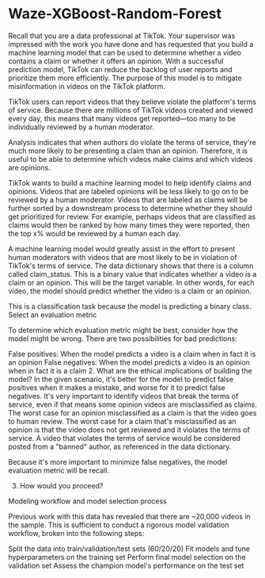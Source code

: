 # Waze-XGBoost-Random-Forest

Recall that you are a data professional at TikTok. Your supervisor was impressed with the work you have done and has requested that you build a machine learning model that can be used to determine whether a video contains a claim or whether it offers an opinion. With a successful prediction model, TikTok can reduce the backlog of user reports and prioritize them more efficiently.
The purpose of this model is to mitigate misinformation in videos on the TikTok platform.

TikTok users can report videos that they believe violate the platform's terms of service. Because there are millions of TikTok videos created and viewed every day, this means that many videos get reported—too many to be individually reviewed by a human moderator.

Analysis indicates that when authors do violate the terms of service, they're much more likely to be presenting a claim than an opinion. Therefore, it is useful to be able to determine which videos make claims and which videos are opinions.

TikTok wants to build a machine learning model to help identify claims and opinions. Videos that are labeled opinions will be less likely to go on to be reviewed by a human moderator. Videos that are labeled as claims will be further sorted by a downstream process to determine whether they should get prioritized for review. For example, perhaps videos that are classified as claims would then be ranked by how many times they were reported, then the top x% would be reviewed by a human each day.

A machine learning model would greatly assist in the effort to present human moderators with videos that are most likely to be in violation of TikTok's terms of service.
The data dictionary shows that there is a column called claim_status. This is a binary value that indicates whether a video is a claim or an opinion. This will be the target variable. In other words, for each video, the model should predict whether the video is a claim or an opinion.

This is a classification task because the model is predicting a binary class.
Select an evaluation metric

To determine which evaluation metric might be best, consider how the model might be wrong. There are two possibilities for bad predictions:

False positives: When the model predicts a video is a claim when in fact it is an opinion
False negatives: When the model predicts a video is an opinion when in fact it is a claim
2. What are the ethical implications of building the model? In the given scenario, it's better for the model to predict false positives when it makes a mistake, and worse for it to predict false negatives. It's very important to identify videos that break the terms of service, even if that means some opinion videos are misclassified as claims. The worst case for an opinion misclassified as a claim is that the video goes to human review. The worst case for a claim that's misclassified as an opinion is that the video does not get reviewed and it violates the terms of service. A video that violates the terms of service would be considered posted from a "banned" author, as referenced in the data dictionary.

Because it's more important to minimize false negatives, the model evaluation metric will be recall.

3. How would you proceed?

Modeling workflow and model selection process

Previous work with this data has revealed that there are ~20,000 videos in the sample. This is sufficient to conduct a rigorous model validation workflow, broken into the following steps:

Split the data into train/validation/test sets (60/20/20)
Fit models and tune hyperparameters on the training set
Perform final model selection on the validation set
Assess the champion model's performance on the test set
